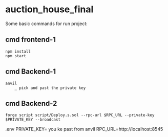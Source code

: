 # auction_house_final

Some basic commands for run project:

## cmd frontend-1
```
npm install
npm start
```


## cmd Backend-1
```
anvil
    _ pick and past the private key
```

## cmd Backend-2
```
forge script script/Deploy.s.sol --rpc-url $RPC_URL --private-key $PRIVATE_KEY --broadcast
```






.env 
PRIVATE_KEY= you ke past from anvil
RPC_URL=http://localhost:8545 
